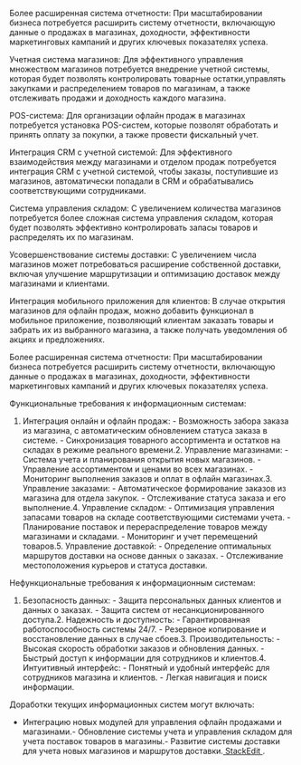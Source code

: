 ﻿


Более расширенная система отчетности: При масштабировании бизнеса потребуется расширить систему отчетности, включающую данные о продажах в магазинах, доходности, эффективности маркетинговых кампаний и других ключевых показателях успеха.

Учетная система магазинов: Для эффективного управления множеством магазинов потребуется внедрение учетной системы, которая будет позволять контролировать товарные остатки,управлять закупками и распределением товаров по магазинам, а также отслеживать продажи и доходность каждого магазина.

POS-система: Для организации офлайн продаж в магазинах потребуется установка POS-систем, которые позволят обработать и принять оплату за покупки, а также провести фискальный учет.

 
Интеграция CRM с учетной системой: Для эффективного взаимодействия между магазинами и отделом продаж потребуется интеграция CRM с учетной системой, чтобы заказы, поступившие из магазинов, автоматически попадали в CRM и обрабатывались соответствующими сотрудниками.


Система управления складом: С увеличением количества магазинов потребуется более сложная система управления складом, которая будет позволять эффективно контролировать запасы товаров и распределять их по магазинам.


Усовершенствование системы доставки: С увеличением числа магазинов может потребоваться расширение собственной доставки, включая улучшение маршрутизации и оптимизацию доставок между магазинами и клиентами.


Интеграция мобильного приложения для клиентов: В случае открытия магазинов для офлайн продаж, можно добавить функционал в мобильное приложение, позволяющий клиентам заказать товары и забрать их из выбранного магазина, а также получать уведомления об акциях и предложениях.


Более расширенная система отчетности: При масштабировании бизнеса потребуется расширить систему отчетности, включающую данные о продажах в магазинах, доходности, эффективности маркетинговых кампаний и других ключевых показателях успеха.


Функциональные требования к информационным системам:
1. Интеграция онлайн и офлайн продаж:   - Возможность забора заказа из магазина, с автоматическим обновлением статуса заказа в системе.   - Синхронизация товарного ассортимента и остатков на складах в режиме реального времени.2. Управление магазинами:   - Система учета и планирования открытия новых магазинов.   - Управление ассортиментом и ценами во всех магазинах.   - Мониторинг выполнения заказов и оплат в офлайн магазинах.3. Управление заказами:   - Автоматическое формирование заказов из магазина для отдела закупок.   - Отслеживание статуса заказа и его выполнение.4. Управление складом:   - Оптимизация управления запасами товаров на складе соответствующими системами учета.   - Планирование поставок и перераспределение товаров между магазинами и складами.   - Мониторинг и учет перемещений товаров.5. Управление доставкой:   - Определение оптимальных маршрутов доставки на основе данных о заказах.   - Отслеживание местоположения курьеров и статуса доставки.





















Нефункциональные требования к информационным системам:
1. Безопасность данных:   - Защита персональных данных клиентов и данных о заказах.   - Защита систем от несанкционированного доступа.2. Надежность и доступность:   - Гарантированная работоспособность системы 24/7.   - Резервное копирование и восстановление данных в случае сбоев.3. Производительность:   - Высокая скорость обработки заказов и обновления данных.   - Быстрый доступ к информации для сотрудников и клиентов.4. Интуитивный интерфейс:   - Понятный и удобный интерфейс для сотрудников магазина и клиентов.   - Легкая навигация и поиск информации.















Доработки текущих информационных систем могут включать:
- Интеграцию новых модулей для управления офлайн продажами и магазинами.- Обновление системы учета и управления складом для учета поставок товаров в магазины.- Развитие системы доставки для учета новых магазинов и маршрутов доставки.[ StackEdit ](https://stackedit.io/) .


